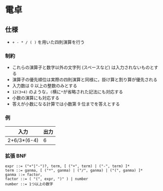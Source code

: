 # 電卓

## 仕様

- `+ - * / ( )` を用いた四則演算を行う

### 制約

- これらの演算子と数字以外の文字列 (スペースなど) は入力されないものとする
- 演算子の優先順位は実際の四則演算と同様に，掛け算と割り算が優先される
- 入力数は 0 以上の整数のみとする
- `12(3+4)` のような，`(`横に`*`が省略された記法にも対応する
- 小数の演算にも対応する
- 答えが小数になる計算では小数第 9 位までを答えとする

### 例

| 入力         | 出力 |
| ------------ | ---- |
| 2+6/3\*(6-4) | 6    |

### 拡張 BNF

```
expr ::= ("+"|"-")?, term, [ ("+", term) | ("-", term) ]*
term ::= ganma, [ ("*", ganma) | ("/", ganma) | ("(", ganma) ]*
ganma ::= factor, 
factor ::= ( "(", expr, ")" ) | number
number ::= 1つ以上の数字
```
